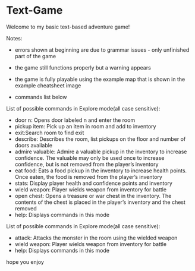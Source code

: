 # Text-Game

Welcome to my basic text-based adventure game!

Notes:
- errors shown at beginning are due to grammar issues - only unfinished part of the game
- the game still functions properly but a warning appears

- the game is fully playable using the example map that is shown in the example cheatsheet image
- commands list below


List of possible commands in Explore mode(all case sensitive): 
- door n: Opens door labeled n and enter the room
- pickup item: Pick up an item in room and add to inventory
- exit:Search room to find exit
- describe: Describes the room, list pickups on the floor and number of doors
available
- admire valuable: Admire a valuable pickup in the inventory to increase confidence.
The valuable may only be used once to increase confidence, but is
not removed from the player’s inventory
- eat food: Eats a food pickup in the inventory to increase health points. Once
eaten, the food is removed from the player’s inventory
- stats: Display player health and confidence points and inventory
- wield weapon: Player wields weapon from inventory for battle
- open chest: Opens a treasure or war chest in the inventory. The contents of the
chest is placed in the player’s inventory and the chest removed
- help: Displays commands in this mode

List of possible commands in Explore mode(all case sensitive): 
- attack: Attacks the monster in the room using the wielded weapon
- wield weapon: Player wields weapon from inventory for battle
- help: Displays commands in this mode


hope you enjoy
